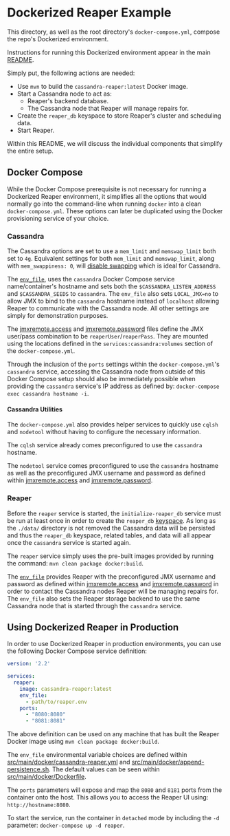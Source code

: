 # Dockerized Reaper Example

This directory, as well as the root directory's `docker-compose.yml`, compose
the repo's Dockerized environment.

Instructions for running this Dockerized environment appear in the main
[README](../#running-a-dockerized-reaper-example).

Simply put, the following actions are needed:

* Use `mvn` to build the `cassandra-reaper:latest` Docker image.
* Start a Cassandra node to act as:
    * Reaper's backend database.
    * The Cassandra node that Reaper will manage repairs for.
* Create the `reaper_db` keyspace to store Reaper's cluster and scheduling data.
* Start Reaper.

Within this README, we will discuss the individual components that simplify the
entire setup.

## Docker Compose

While the Docker Compose prerequisite is not necessary for running a Dockerized Reaper
environment, it simplifies all the options that would normally go into the
command-line when running `docker` into a clean `docker-compose.yml`. These
options can later be duplicated using the Docker provisioning service of your
choice.

### Cassandra

The Cassandra options are set to use a `mem_limit` and `memswap_limit` both set
to `4g`. Equivalent settings for both `mem_limit` and `memswap_limit`,
along with `mem_swappiness: 0`, will
[disable swapping](https://docs.docker.com/engine/reference/run/#user-memory-constraints)
which is ideal for Cassandra.

The [`env_file`](cassandra/cassandra.env), uses the `cassandra`
Docker Compose service name/container's hostname and sets both the
`$CASSANDRA_LISTEN_ADDRESS` and `$CASSANDRA_SEEDS` to `cassandra`. The
`env_file` also sets `LOCAL_JMX=no` to allow JMX to bind to the `cassandra`
hostname instead of `localhost` allowing Reaper to communicate with the
Cassandra node. All other settings are simply for demonstration purposes.

The [jmxremote.access](cassandra/jmxremote.access) and
[jmxremote.password](cassandra/jmxremote.password) files define the JMX
user/pass combination to be `reaperUser`/`reaperPass`. They are mounted using
the locations defined in the `services:cassandra:volumes` section of the
`docker-compose.yml`.

Through the inclusion of the `ports` settings within the `docker-compose.yml`'s
`cassandra` service, accessing the Cassandra node from outside of this
Docker Compose setup should also be immediately possible when providing the
`cassandra` service's IP address as defined by:
`docker-compose exec cassandra hostname -i`.

#### Cassandra Utilities

The `docker-compose.yml` also provides helper services to quickly use `cqlsh`
and `nodetool` without having to configure the necessary information.

The `cqlsh` service already comes preconfigured to use the `cassandra` hostname.

The `nodetool` service comes preconfigured to use the `cassandra` hostname as
well as the preconfigured JMX username and password as defined within
[jmxremote.access](cassandra/jmxremote.access) and
[jmxremote.password](cassandra/jmxremote.password).

### Reaper

Before the `reaper` service is started, the `initialize-reaper_db` service must
be run at least once in order to create the `reaper_db`
[keyspace](initialize-reaper_db/Dockerfile).
As long as the `./data/` directory is not removed the Cassandra data will be
persisted and thus the `reaper_db` keyspace, related tables, and data will all
appear once the `cassandra` service is started again.

The `reaper` service simply uses the pre-built images provided by running the
command: `mvn clean package docker:build`.

The [`env_file`](reaper/reaper.env) provides Reaper with the
preconfigured JMX username and password as defined within
[jmxremote.access](cassandra/jmxremote.access) and
[jmxremote.password](cassandra/jmxremote.password) in order to contact
the Cassandra nodes Reaper will be managing repairs for. The `env_file` also
sets the Reaper storage backend to use the same Cassandra node that is started
through the `cassandra` service.

## Using Dockerized Reaper in Production

In order to use Dockerized Reaper in production environments, you can use
the following Docker Compose service definition:

```yaml
version: '2.2'

services:
  reaper:
    image: cassandra-reaper:latest
    env_file:
      - path/to/reaper.env
    ports:
      - "8080:8080"
      - "8081:8081"
```

The above definition can be used on any machine that has built
the Reaper Docker image using `mvn clean package docker:build`.

The `env_file` environmental variable choices are defined within
[src/main/docker/cassandra-reaper.yml](../src/main/docker/cassandra-reaper.yml) and
[src/main/docker/append-persistence.sh](../src/main/docker/append-persistence.sh).
The default values can be seen within [src/main/docker/Dockerfile](../src/main/docker/Dockerfile).

The `ports` parameters will expose and map the `8080` and `8181` ports from the
container onto the host. This allows you to access the Reaper UI using:
`http://hostname:8080`.

To start the service, run the container in `detached` mode by including the
`-d` parameter: `docker-compose up -d reaper`.
